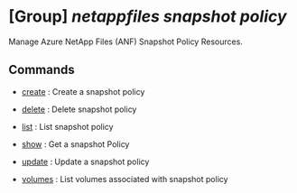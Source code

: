 # [Group] _netappfiles snapshot policy_

Manage Azure NetApp Files (ANF) Snapshot Policy Resources.

## Commands

- [create](/Commands/netappfiles/snapshot/policy/_create.md)
: Create a snapshot policy

- [delete](/Commands/netappfiles/snapshot/policy/_delete.md)
: Delete snapshot policy

- [list](/Commands/netappfiles/snapshot/policy/_list.md)
: List snapshot policy

- [show](/Commands/netappfiles/snapshot/policy/_show.md)
: Get a snapshot Policy

- [update](/Commands/netappfiles/snapshot/policy/_update.md)
: Update a snapshot policy

- [volumes](/Commands/netappfiles/snapshot/policy/_volumes.md)
: List volumes associated with snapshot policy
